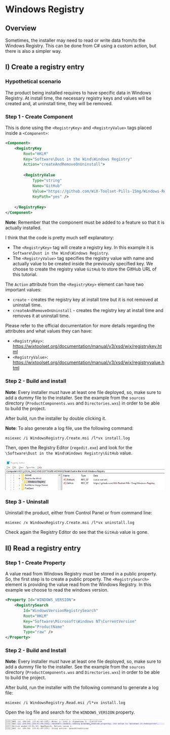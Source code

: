 # Windows Registry

## Overview

Sometimes, the installer may need to read or write data from/to the Windows Registry. This can be done from C# using a custom action, but there is also a simpler way.

## I) Create a registry entry

### Hypothetical scenario

The product being installed requires to have specific data in Windows Registry. At install time, the necessary registry keys and values will be created and, at uninstall time, they will be removed.

### Step 1 - Create Component

This is done using the `<RegistryKey>` and `<RegistryValue>` tags placed inside a `<Component>`:

```xml
<Component>
    <RegistryKey
        Root="HKLM"
        Key="Software\Dust in the Wind\Windows Registry"
        Action="createAndRemoveOnUninstall">

        <RegistryValue
            Type="string"
            Name="GitHub"
            Value="https://github.com/WiX-Toolset-Pills-15mg/Windows-Registry"
            KeyPath="yes" />

    </RegistryKey>
</Component>
```

**Note**: Remember that the component must be added to a feature so that it is actually installed.

I think that the code is pretty much self explanatory:

- The  `<RegistryKey>` tag will create a registry key. In this example it is `Software\Dust in the Wind\Windows Registry`.
- The `<RegistryValue>` tag specifies the registry value with name and actually value to be created inside the previously specified key. We choose to create the registry value `GitHub` to store the GitHub URL of this tutorial.

The `Action` attribute from the `<RegistryKey>` element can have two important values:

- `create` - creates the registry key at install time but it is not removed at uninstall time.
- `createAndRemoveOnUninstall` - creates the registry key at install time and removes it at uninstall time.

Please refer to the official documentation for more details regarding the attributes and what values they can have:

- `<RegistryKey>`:  https://wixtoolset.org/documentation/manual/v3/xsd/wix/registrykey.html
- `<RegistryValue>`: https://wixtoolset.org/documentation/manual/v3/xsd/wix/registryvalue.html

### Step 2 - Build and install

**Note**: Every installer must have at least one file deployed, so, make sure to add a dummy file to the installer. See the example from the `sources` directory (`ProductComponents.wxs` and `Directories.wxs`) in order to be able to build the project.

After build, run the installer by double clicking it.

**Note**: To also generate a log file, use the following command:

```
msiexec /i WindowsRegistry.Create.msi /l*vx install.log
```

Then, open the Registry Editor (`regedit.exe`) and look for the `\Software\Dust in the Wind\Windows Registry\GitHub` value.

![Registry Editor](regedit.png)

### Step 3 - Uninstall

Uninstall the product, either from Control Panel or from command line:

```
msiexec /x WindowsRegistry.Create.msi /l*vx uninstall.log
```

Check again the Registry Editor do see that the `GitHub` value is gone.

## II) Read a registry entry

### Step 1 - Create Property

A value read from Windows Registry must be stored in a public property. So, the first step is to create a public property. The `<RegistrySearch>` element is providing the value read from the Windows Registry. In this example we choose to read the windows version.

```xml
<Property Id="WINDOWS_VERSION">
    <RegistrySearch
        Id="WindowsVersionRegistrySearch"
        Root="HKLM"
        Key="Software\Microsoft\Windows NT\CurrentVersion"
        Name="ProductName"
        Type="raw" />
</Property>
```

### Step 2 - Build and Install

**Note**: Every installer must have at least one file deployed, so, make sure to add a dummy file to the installer. See the example from the `sources` directory (`ProductComponents.wxs` and `Directories.wxs`) in order to be able to build the project.

After build, run the installer with the following command to generate a log file:

```
msiexec /i WindowsRegistry.Read.msi /l*vx install.log
```

Open the log file and search for the `WINDOWS_VERSION` property.

![Logfile with Windows Version](logfile-with-windows-version.png)

